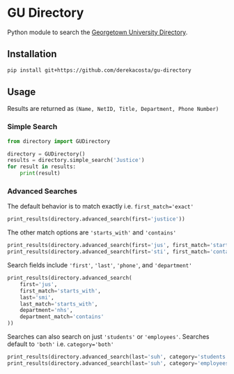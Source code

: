 # GU Directory

Python module to search the [Georgetown University Directory](https://contact.georgetown.edu/).

## Installation

```bash
pip install git+https://github.com/derekacosta/gu-directory
```

## Usage

Results are returned as `(Name, NetID, Title, Department, Phone Number)`

### Simple Search

```python
from directory import GUDirectory

directory = GUDirectory()
results = directory.simple_search('Justice')
for result in results:
	print(result)
```

### Advanced Searches

The default behavior is to match exactly i.e. `first_match='exact'`

```python
print_results(directory.advanced_search(first='justice'))
```

The other match options are `'starts_with'` and `'contains'`

```python
print_results(directory.advanced_search(first='jus', first_match='starts_with'))
print_results(directory.advanced_search(first='sti', first_match='contains'))
```

Search fields include `'first'`, `'last'`, `'phone'`, and `'department'`

```python
print_results(directory.advanced_search(
    first='jus',
    first_match='starts_with',
    last='smi',
    last_match='starts_with',
    department='nhs',
    department_match='contains'
))
```

Searches can also search on just `'students'` or `'employees'`.  Searches default to `'both'` i.e. `category='both'`

```python
print_results(directory.advanced_search(last='suh', category='students'))
print_results(directory.advanced_search(last='suh', category='employees'))
```
